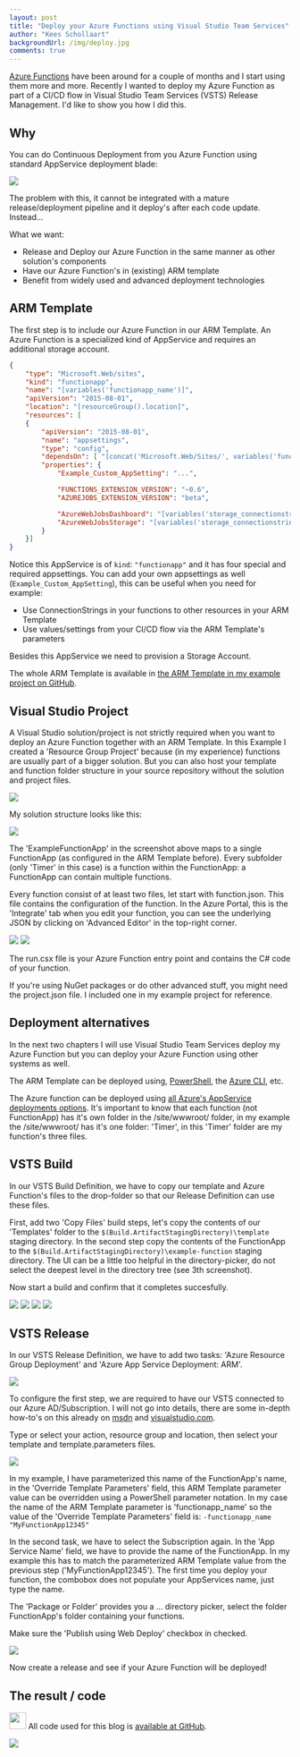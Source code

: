 ```yaml
--- 
layout: post
title: "Deploy your Azure Functions using Visual Studio Team Services"
author: "Kees Schollaart" 
backgroundUrl: /img/deploy.jpg
comments: true 
---  
```


[Azure Functions](https://azure.microsoft.com/en-us/services/functions/) have been around for a couple of months and I start using them more and more. Recently I wanted to deploy my Azure Function as part of a CI/CD flow in Visual Studio Team Services (VSTS) Release Management. I'd like to show you how I did this.

<!--more-->

## Why

You can do Continuous Deployment from you Azure Function using standard AppService deployment blade:

 <a id="single_image" href="/img/2016/azuredeployment.png" class="fancybox"><img src="/img/2016/azuredeployment_thumb.png"/></a>

 The problem with this, it cannot be integrated with a mature release/deployment pipeline and it deploy's after each code update. Instead...

 What we want:

 - Release and Deploy our Azure Function in the same manner as other solution's components
 - Have our Azure Function's in (existing) ARM template
 - Benefit from widely used and advanced deployment technologies

## ARM Template
The first step is to include our Azure Function in our ARM Template. An Azure Function is a specialized kind of AppService and requires an additional storage account.

~~~ json
{
	"type": "Microsoft.Web/sites",
	"kind": "functionapp",
	"name": "[variables('functionapp_name')]",
	"apiVersion": "2015-08-01",
	"location": "[resourceGroup().location]",
	"resources": [
	{
		"apiVersion": "2015-08-01",
		"name": "appsettings",
		"type": "config",
		"dependsOn": [ "[concat('Microsoft.Web/Sites/', variables('functionapp_name'))]" ],
		"properties": {
			"Example_Custom_AppSetting": "...",

			"FUNCTIONS_EXTENSION_VERSION": "~0.6",
			"AZUREJOBS_EXTENSION_VERSION": "beta",

			"AzureWebJobsDashboard": "[variables('storage_connectionstring')",
			"AzureWebJobsStorage": "[variables('storage_connectionstring')"
		}
	}] 
} 
~~~
Notice this AppService is of ```kind```: ```"functionapp"``` and it has four special and required appsettings. You can add your own appsettings as well (```Example_Custom_AppSetting```), this can be useful when you need for example:

- Use ConnectionStrings in your functions to other resources in your ARM Template
- Use values/settings from your CI/CD flow via the ARM Template's parameters

Besides this AppService we need to provision a Storage Account.

The whole ARM Template is available in [the ARM Template in my example project on GitHub](https://github.com/keesschollaart81/azure-function-deploy/blob/master/AzureFunctionDeployExample/Templates/azuredeploy.json).

## Visual Studio Project
A Visual Studio solution/project is not strictly required when you want to deploy an Azure Function together with an ARM Template. In this Example I created a 'Resource Group Project' because (in my experience) functions are usually part of a bigger solution. But you can also host your template and function folder structure in your source repository without the solution and project files.

<a id="single_image" href="/img/2016/newproject.png" class="fancybox"><img src="/img/2016/newproject_thumb.png"/></a>

My solution structure looks like this:

 <a id="single_image" href="/img/2016/solutionexplorer.png" class="fancybox"><img src="/img/2016/solutionexplorer_thumb.png"/></a>

 The 'ExampleFunctionApp' in the screenshot above maps to a single FunctionApp (as configured in the ARM Template before). Every subfolder (only 'Timer' in this case) is a function within the FunctionApp: a FunctionApp can contain multiple functions.

 Every function consist of at least two files, let start with function.json. This file contains the configuration of the function. In the Azure Portal, this is the 'Integrate' tab when you edit your function, you can see the underlying JSON by clicking on 'Advanced Editor' in the top-right corner. 
  
<a id="single_image" href="/img/2016/function_integrate.png" class="fancybox" rel="azureportalfunctions"><img src="/img/2016/function_integrate_thumb.png"/></a> <a id="single_image" href="/img/2016/function_integrate_json.png" class="fancybox" rel="azureportalfunctions"><img src="/img/2016/function_integrate_json_thumb.png"/></a>
 
The run.csx file is your Azure Function entry point and contains the C# code of your function.

If you're using NuGet packages or do other advanced stuff, you might need the project.json file. I included one in my example project for reference.

## Deployment alternatives

In the next two chapters I will use Visual Studio Team Services deploy my Azure Function but you can deploy your Azure Function using other systems as well. 

The ARM Template can be deployed using, [PowerShell](https://azure.microsoft.com/nl-nl/documentation/articles/resource-group-template-deploy/), the [Azure CLI](https://azure.microsoft.com/nl-nl/documentation/articles/xplat-cli-azure-resource-manager/), etc.


The Azure function can be deployed using [all Azure's AppService deployments options](https://azure.microsoft.com/nl-nl/documentation/articles/web-sites-deploy/). It's important to know that each function (not FunctionApp) has it's own folder in the /site/wwwroot/ folder, in my example the /site/wwwroot/ has it's one folder: 'Timer', in this 'Timer' folder are my function's three files.

## VSTS Build

In our VSTS Build Definition, we have to copy our template and Azure Function's files to the drop-folder so that our Release Definition can use these files.

First, add two 'Copy Files' build steps, let's copy the contents of our 'Templates' folder to the ```$(Build.ArtifactStagingDirectory)\template``` staging directory. In the second step copy the contents of the FunctionApp  to the ```$(Build.ArtifactStagingDirectory)\example-function``` staging directory. The UI can be a little too helpful in the directory-picker, do not select the deepest level in the directory tree (see 3th screenshot).

Now start a build and confirm that it completes succesfully.

<a id="single_image" href="/img/2016/vsts_build.png" class="fancybox" rel="build"><img src="/img/2016/vsts_build_thumb.png"/></a> <a id="single_image" href="/img/2016/vsts_build2.png" class="fancybox" rel="build"><img src="/img/2016/vsts_build2_thumb.png"/></a> <a id="single_image" href="/img/2016/vsts_build2b.png" class="fancybox" rel="build"><img src="/img/2016/vsts_build2b_thumb.png"/></a> <a id="single_image" href="/img/2016/vsts_build3.png" class="fancybox" rel="build"><img src="/img/2016/vsts_build3_thumb.png"/></a>  

## VSTS Release

In our VSTS Release Definition, we have to add two tasks: 'Azure Resource Group Deployment' and 'Azure App Service Deployment: ARM'.

<a id="single_image" href="/img/2016/vsts_release1.png" class="fancybox"  ><img src="/img/2016/vsts_release1_thumb.png"/></a>

To configure the first step, we are required to have our VSTS connected to our Azure AD/Subscription. I will not go into details, there are some in-depth how-to's on this already on [msdn](https://blogs.msdn.microsoft.com/visualstudioalm/2015/10/04/automating-azure-resource-group-deployment-using-a-service-principal-in-visual-studio-online-buildrelease-management/)  and [visualstudio.com](https://www.visualstudio.com/en-us/docs/setup-admin/team-services/manage-organization-access-for-your-account-vs). 

Type or select your action, resource group and location, then select your template and template.parameters files.

<a id="single_image" href="/img/2016/vsts_release2.png" class="fancybox"  ><img src="/img/2016/vsts_release2_thumb.png"/></a>

In my example, I have parameterized this name of the FunctionApp's name, in the 'Override Template Parameters' field, this ARM Template parameter value can be overridden using a PowerShell parameter notation. In my case the name of the ARM Template parameter is 'functionapp_name' so the value of the 'Override Template Parameters' field is: ```-functionapp_name "MyFunctionApp12345"```

In the second task, we have to select the Subscription again. In the 'App Service Name' field, we have to provide the name of the FunctionApp. In my example this has to match the parameterized ARM Template value from the previous step ('MyFunctionApp12345'). The first time you deploy your function, the combobox does not populate your AppServices name, just type the name.

The 'Package or Folder' provides you a ... directory picker, select the folder FunctionApp's folder containing your functions.

Make sure the 'Publish using Web Deploy' checkbox in checked. 

<a id="single_image" href="/img/2016/vsts_release3.png" class="fancybox"  ><img src="/img/2016/vsts_release3_thumb.png"/></a>
 
Now create a release and see if your Azure Function will be deployed!

## The result / code

<img src="/img/github.png" height="30"/> All code used for this blog is [available at GitHub](https://github.com/keesschollaart81/azure-function-deploy).

<a id="single_image" href="/img/2016/azure.png" class="fancybox"><img src="/img/2016/azure_thumb.png"/></a>